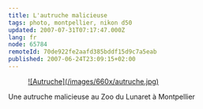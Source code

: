 ```yaml
---
title: L'autruche malicieuse
tags: photo, montpellier, nikon d50
updated: 2007-07-31T07:17:47.000Z
lang: fr
node: 65784
remoteId: 70de922fe2aafd385bddf15d9c7a5eab
published: 2007-06-24T23:09:15+02:00
---
```

 


<figure class="object-center"><a href="/images/autruche.jpg">![Autruche](/images/660x/autruche.jpg)
</a></figure>




 
Une autruche malicieuse au Zoo du Lunaret à Montpellier

